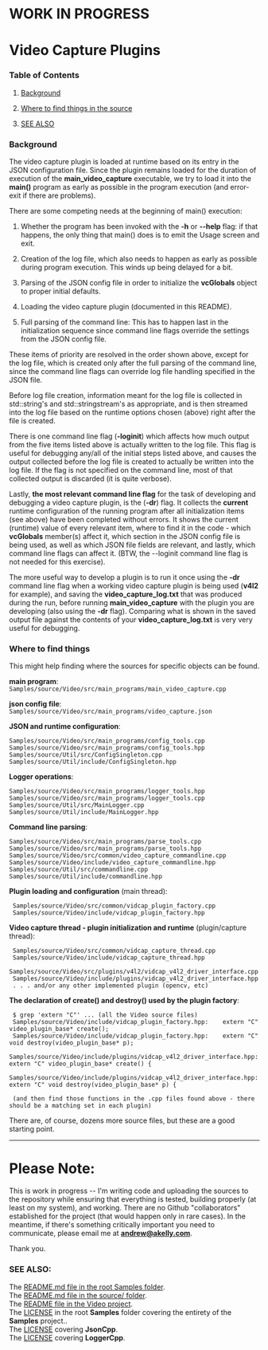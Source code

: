 # WORK IN PROGRESS 

# Video Capture Plugins

### Table of Contents
  1. [Background](#background)    
  2. [Where to find things in the source](#where-to-find-things)    
   
  3. [SEE ALSO](#see-also)    
   



### Background     
     
The video capture plugin is loaded at runtime based on its entry in the JSON configuration file.  Since the 
plugin remains loaded for the duration of execution of the **main_video_capture** executable, we try to load it
into the **main()** program as early as possible in the program execution (and error-exit if there are problems).        
     
There are some competing needs at the beginning of main() execution:

1. Whether the program has been invoked with the **-h** or **--help** flag: if that happens, the only thing that
main() does is to emit the Usage screen and exit.    
   
2. Creation of the log file, which also needs to happen as early as possible during program execution. This winds up being delayed for a bit.       
    
3. Parsing of the JSON config file in order to initialize the **vcGlobals** object to proper initial defaults.  
     
4. Loading the video capture plugin (documented in this README).  
    
5. Full parsing of the command line:  This has to happen last in the initialization sequence since command line flags override the settings from the JSON config file.
     
These items of priority are resolved in the order shown above, except for the log file, which is created only after the full parsing of the command line, since the command line flags can override log file handling specified in the JSON file.    
    
Before log file creation, information meant for the log file is collected in std::string's and std::stringstream's  as appropriate, and is then streamed into the log file based on the runtime options chosen (above) right after the file is created.    

There is one command line flag (**-loginit**) which affects how much output from the five items listed above is actually written to the log file.  This flag is useful for debugging any/all of the initial steps listed above, and causes  the output collected before the log file is created to actually be written into the log file. If the flag is not specified on the command line, most of that collected output is discarded (it is quite verbose).          
     
Lastly, **the most relevant command line flag** for the task of developing and debugging a video capture plugin, is the (**-dr**) flag.  It collects the **current** runtime configuration of the running program after all initialization items (see above) have been completed without errors.  It shows the current (runtime) value of every relevant item, where to find it in the code - which **vcGlobals** member(s) affect it, which section in the JSON config file is being used, as well as which JSON file fields are relevant, and lastly, which command line flags can affect it. (BTW, the --loginit command line flag is not needed for this exercise).     
    
The more useful way to develop a plugin is to run it once using the **-dr** command line flag when a working video capture plugin is being used (**v4l2** for example), and saving the **video_capture_log.txt** that was produced during the run, before running **main_video_capture** with the plugin you are developing (also using the **-dr** flag).  Comparing what is shown in the saved output file against the contents of your **video_capture_log.txt** is very very useful for debugging.    
     
### Where to find things     
     
This might help finding where the sources for specific objects can be found.    
    
**main program**: 
``Samples/source/Video/src/main_programs/main_video_capture.cpp`` 

**json config file**: 
``Samples/source/Video/src/main_programs/video_capture.json``

**JSON and runtime configuration**:   
 
    Samples/source/Video/src/main_programs/config_tools.cpp 
    Samples/source/Video/src/main_programs/config_tools.hpp
    Samples/source/Util/src/ConfigSingleton.cpp 
    Samples/source/Util/include/ConfigSingleton.hpp 
    
**Logger operations**:    

    Samples/source/Video/src/main_programs/logger_tools.hpp
    Samples/source/Video/src/main_programs/logger_tools.cpp
    Samples/source/Util/src/MainLogger.cpp
    Samples/source/Util/include/MainLogger.hpp 

**Command line parsing**: 

    Samples/source/Video/src/main_programs/parse_tools.cpp
    Samples/source/Video/src/main_programs/parse_tools.hpp
    Samples/source/Video/src/common/video_capture_commandline.cpp
    Samples/source/Video/include/video_capture_commandline.hpp
    Samples/source/Util/src/commandline.cpp
    Samples/source/Util/include/commandline.hpp 

**Plugin loading and configuration** (main thread): 

     Samples/source/Video/src/common/vidcap_plugin_factory.cpp
     Samples/source/Video/include/vidcap_plugin_factory.hpp

**Video capture thread - plugin initialization and runtime** (plugin/capture thread): 

     Samples/source/Video/src/common/vidcap_capture_thread.cpp 
     Samples/source/Video/include/vidcap_capture_thread.hpp 
     Samples/source/Video/src/plugins/v4l2/vidcap_v4l2_driver_interface.cpp
     Samples/source/Video/include/plugins/vidcap_v4l2_driver_interface.hpp
     . . . and/or any other implemented plugin (opencv, etc)
     
**The declaration of create() and destroy() used by the plugin factory**: 

     $ grep 'extern "C"' ... (all the Video source files) 
     Samples/source/Video/include/vidcap_plugin_factory.hpp:    extern "C" video_plugin_base* create(); 
     Samples/source/Video/include/vidcap_plugin_factory.hpp:    extern "C" void destroy(video_plugin_base* p); 
     Samples/source/Video/include/plugins/vidcap_v4l2_driver_interface.hpp:    extern "C" video_plugin_base* create() { 
     Samples/source/Video/include/plugins/vidcap_v4l2_driver_interface.hpp:    extern "C" void destroy(video_plugin_base* p) {
     
     (and then find those functions in the .cpp files found above - there should be a matching set in each plugin)
    
There are, of course, dozens more source files, but these are a good starting point.        
      
   __________________   
   
    
    
# Please Note:
This is work in progress -- I'm writing code and uploading the sources to the repository while ensuring that everything is tested, building properly (at least on my system), and working. There are no Github "collaborators" established for the project (that would happen only in rare cases). In the meantime, if there's something critically important you need to communicate, please email me at **andrew@akelly.com**.     
     
Thank you.     
     
### SEE ALSO:    

The [README.md file in the root Samples folder](../../../../README.md).     
The [README.md file in the source/ folder](../../../../source/README.md).    
The [README file in the Video project](../../../Video/README.md).     
The [LICENSE](./LICENSE) in the root **Samples** folder covering the entirety of the **Samples** project..    
The [LICENSE](source/3rdparty/JsonCpp/JsonCpp-8190e06-2022-07-15/jsoncpp/LICENSE) covering **JsonCpp**.    
The [LICENSE](source/3rdparty/LoggerCpp/SRombauts-LoggerCpp-a0868a8-modified/LICENSE.txt) covering **LoggerCpp**.     
    

